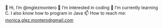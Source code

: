 👋 Hi, I’m @mglezmontero
👀 I’m interested in coding
🌱 I’m currently learning C. I also know how to program in Java
📫 How to reach me: monica.glez.montero@gmail.com

<!---
mglezmontero/mglezmontero is a ✨ special ✨ repository because its `README.md` (this file) appears on your GitHub profile.
You can click the Preview link to take a look at your changes.
--->
